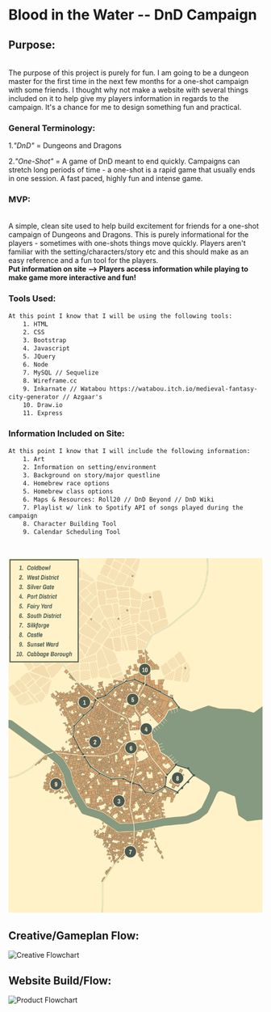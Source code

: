 # Blood in the Water -- DnD Campaign #



## Purpose: ##
<br>
    The purpose of this project is purely for fun.  I am going to be a dungeon master for 
    the first time in the next few months for a one-shot campaign with some friends.  I thought why not make a website with several things included on it to help give my players information in regards to the campaign.  It's a chance for me to design something fun and practical.  
    

### General Terminology: ###
1._"DnD"_ = Dungeons and Dragons

2._"One-Shot"_ = A game of DnD meant to end quickly.  Campaigns can stretch long periods of time - a one-shot is a rapid game that usually ends in one session.  A fast paced, highly fun and intense game. 


### MVP: ###
<br>
    A simple, clean site used to help build excitement for friends for a one-shot campaign of Dungeons and Dragons.  This is purely informational for the players - sometimes with one-shots things move quickly.  Players aren't familiar with the setting/characters/story etc and this should make as an easy reference and a fun tool for the players.  
<br>
 <strong>Put information on site
 --> Players access information while playing to make game more interactive and fun!</strong>




### Tools Used: ###
    At this point I know that I will be using the following tools: 
        1. HTML
        2. CSS
        3. Bootstrap
        4. Javascript
        5. JQuery
        6. Node
        7. MySQL // Sequelize
        8. Wireframe.cc
        9. Inkarnate // Watabou https://watabou.itch.io/medieval-fantasy-city-generator // Azgaar's 
        10. Draw.io
        11. Express

    

### Information Included on Site: ###
    At this point I know that I will include the following information: 
        1. Art
        2. Information on setting/environment
        3. Background on story/major questline
        4. Homebrew race options
        5. Homebrew class options
        6. Maps & Resources: Roll20 // DnD Beyond // DnD Wiki
        7. Playlist w/ link to Spotify API of songs played during the campaign
        8. Character Building Tool
        9. Calendar Scheduling Tool
<br>

![Map](https://github.com/framples/campaign/blob/master/images/Map.png)

## Creative/Gameplan Flow:
![Creative Flowchart](https://github.com/framples33/campaign/blob/master/organization_tools/Blood%20in%20the%20Water%20Flowchart%20PNG.png)

        
## Website Build/Flow: 
![Product Flowchart](https://github.com/framples33/campaign/blob/master/organization_tools/Website%20Structure_Build.png)